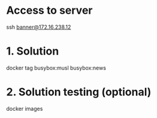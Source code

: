 # Access to server
ssh  banner@172.16.238.12

# 1. Solution
docker  tag busybox:musl busybox:news

# 2. Solution testing (optional) 
docker images
